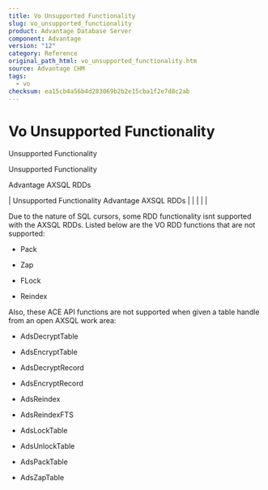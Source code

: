 ```yaml
---
title: Vo Unsupported Functionality
slug: vo_unsupported_functionality
product: Advantage Database Server
component: Advantage
version: "12"
category: Reference
original_path_html: vo_unsupported_functionality.htm
source: Advantage CHM
tags:
  - vo
checksum: ea15cb4a56b4d283069b2b2e15cba1f2e7d8c2ab
---
```


# Vo Unsupported Functionality

Unsupported Functionality

Unsupported Functionality

Advantage AXSQL RDDs

| Unsupported Functionality  Advantage AXSQL RDDs |  |  |  |  |

Due to the nature of SQL cursors, some RDD functionality isnt supported with the AXSQL RDDs. Listed below are the VO RDD functions that are not supported:

- Pack

- Zap

- FLock

- Reindex

Also, these ACE API functions are not supported when given a table handle from an open AXSQL work area:

- AdsDecryptTable

- AdsEncryptTable

- AdsDecryptRecord

- AdsEncryptRecord

- AdsReindex

- AdsReindexFTS

- AdsLockTable

- AdsUnlockTable

- AdsPackTable

- AdsZapTable
